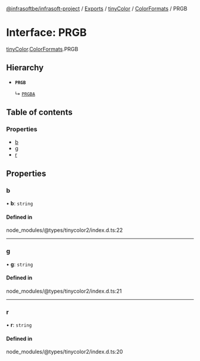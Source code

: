 [@infrasoftbe/infrasoft-project](../README.md) / [Exports](../modules.md) / [tinyColor](../modules/tinyColor.md) / [ColorFormats](../modules/tinyColor.ColorFormats.md) / PRGB

# Interface: PRGB

[tinyColor](../modules/tinyColor.md).[ColorFormats](../modules/tinyColor.ColorFormats.md).PRGB

## Hierarchy

- **`PRGB`**

  ↳ [`PRGBA`](tinyColor.ColorFormats.PRGBA.md)

## Table of contents

### Properties

- [b](tinyColor.ColorFormats.PRGB.md#b)
- [g](tinyColor.ColorFormats.PRGB.md#g)
- [r](tinyColor.ColorFormats.PRGB.md#r)

## Properties

### b

• **b**: `string`

#### Defined in

node_modules/@types/tinycolor2/index.d.ts:22

___

### g

• **g**: `string`

#### Defined in

node_modules/@types/tinycolor2/index.d.ts:21

___

### r

• **r**: `string`

#### Defined in

node_modules/@types/tinycolor2/index.d.ts:20
